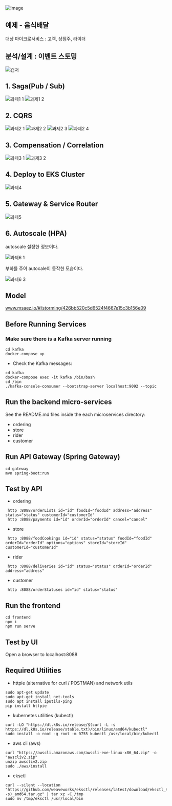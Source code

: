 ![image](https://user-images.githubusercontent.com/487999/79708354-29074a80-82fa-11ea-80df-0db3962fb453.png)

## 예제 - 음식배달
대상 마이크로서비스 : 고객, 상점주, 라이더

## 분석/설계 : 이벤트 스토밍
![캡처](https://user-images.githubusercontent.com/55964235/219230867-c7d10180-697c-4649-8b1b-7db85e2bc523.PNG)

## 1. Saga(Pub / Sub)

![과제1 1](https://user-images.githubusercontent.com/55964235/219230917-9bac54e0-03d3-408e-a0ab-e180565c6cf2.PNG)
![과제1 2](https://user-images.githubusercontent.com/55964235/219230936-197e0067-d9d4-418d-8ba1-2ac5c227ad87.PNG)


## 2. CQRS 

![과제2 1](https://user-images.githubusercontent.com/55964235/219230975-f88b6ddd-9798-45c1-8196-da4a7542955f.PNG)
![과제2 2](https://user-images.githubusercontent.com/55964235/219230993-6e0fc9b1-5d46-4813-bea8-c00f12075c4e.PNG)
![과제2 3](https://user-images.githubusercontent.com/55964235/219231009-011ea861-bdf4-4c5d-bf2f-556436c38c32.PNG)
![과제2 4](https://user-images.githubusercontent.com/55964235/219231020-f0bdbf68-960b-4e9e-9aa4-95cbfb016c27.PNG)

## 3. Compensation / Correlation

![과제3 1](https://user-images.githubusercontent.com/55964235/219231030-e9cfeaef-66d3-4ab9-b925-963493209303.PNG)
![과제3 2](https://user-images.githubusercontent.com/55964235/219231038-f5bf92f4-3240-44a2-a29d-fdf2c88733de.PNG)

## 4. Deploy to EKS Cluster

![과제4](https://user-images.githubusercontent.com/55964235/219231070-af1f72d6-f389-426b-800f-f73bc4f2d01f.PNG)

## 5. Gateway & Service Router

![과제5](https://user-images.githubusercontent.com/55964235/219231095-ebc6527f-1b38-45da-bd15-31d6824d99a0.PNG)

## 6. Autoscale (HPA)

autoscale 설정한 정보이다.

![과제6 1](https://user-images.githubusercontent.com/55964235/219231093-7f8cd5a5-411e-49a7-b341-8386ec4d539e.PNG)



부하를 주어 autocale이 동작한 모습이다.

![과제6 3](https://user-images.githubusercontent.com/55964235/219231096-76acc1d7-5a50-437b-ada9-e95be659af88.PNG)

## Model
www.msaez.io/#/storming/426bb520c5d6524f4667e15c3b156e09

## Before Running Services
### Make sure there is a Kafka server running
```
cd kafka
docker-compose up
```
- Check the Kafka messages:
```
cd kafka
docker-compose exec -it kafka /bin/bash
cd /bin
./kafka-console-consumer --bootstrap-server localhost:9092 --topic
```

## Run the backend micro-services
See the README.md files inside the each microservices directory:

- ordering
- store
- rider
- customer


## Run API Gateway (Spring Gateway)
```
cd gateway
mvn spring-boot:run
```

## Test by API
- ordering
```
 http :8088/orderLists id="id" foodId="foodId" address="address" status="status" customerId="customerId" 
 http :8088/payments id="id" orderId="orderId" cancel="cancel" 
```
- store
```
 http :8088/foodCookings id="id" status="status" foodId="foodId" orderId="orderId" options="options" storeId="storeId" customerId="customerId" 
```
- rider
```
 http :8088/deliveries id="id" status="status" orderId="orderId" address="address" 
```
- customer
```
 http :8088/orderStatuses id="id" status="status" 
```


## Run the frontend
```
cd frontend
npm i
npm run serve
```

## Test by UI
Open a browser to localhost:8088

## Required Utilities

- httpie (alternative for curl / POSTMAN) and network utils
```
sudo apt-get update
sudo apt-get install net-tools
sudo apt install iputils-ping
pip install httpie
```

- kubernetes utilities (kubectl)
```
curl -LO "https://dl.k8s.io/release/$(curl -L -s https://dl.k8s.io/release/stable.txt)/bin/linux/amd64/kubectl"
sudo install -o root -g root -m 0755 kubectl /usr/local/bin/kubectl
```

- aws cli (aws)
```
curl "https://awscli.amazonaws.com/awscli-exe-linux-x86_64.zip" -o "awscliv2.zip"
unzip awscliv2.zip
sudo ./aws/install
```

- eksctl 
```
curl --silent --location "https://github.com/weaveworks/eksctl/releases/latest/download/eksctl_$(uname -s)_amd64.tar.gz" | tar xz -C /tmp
sudo mv /tmp/eksctl /usr/local/bin
```

